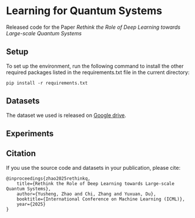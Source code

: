 # Learning for Quantum Systems

Released code for the Paper *Rethink the Role of Deep Learning towards Large-scale Quantum Systems*

## Setup
To set up the environment, run the following command to install the other required packages listed in the requirements.txt file in the current directory:
>
    pip install -r requirements.txt


## Datasets

The dataset we used is released on [Google drive](https://drive.google.com/drive/folders/1nxtzRjxHECQ3cXZh3pzCI5mN1izIK1th?usp=sharing). 



## Experiments

## Citation

If you use the source code and datasets in your publication, please cite:
>
    @inproceedings{zhao2025rethinkq,
        title={Rethink the Role of Deep Learning towards Large-scale Quantum Systems},
        author={Yusheng, Zhao and Chi, Zhang and Yuxuan, Du},
        booktitle={International Conference on Machine Learning (ICML)},
        year={2025}
    }

